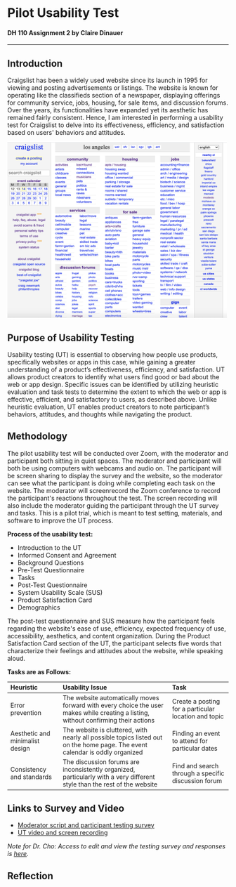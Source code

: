 # Pilot Usability Test 
#### DH 110 Assignment 2 by Claire Dinauer

--------

## Introduction 

Craigslist has been a widely used website since its launch in 1995 for viewing and posting advertisements or listings. The website is known for operating like the classifieds section of a newspaper, displaying offerings for community service, jobs, housing, for sale items, and discussion forums. Over the years, its functionalities have expanded yet its aesthetic has remained fairly consistent. Hence, I am interested in performing a usability test for Craigslist to delve into its effectiveness, efficiency, and satisfaction based on users' behaviors and attitudes. 

<img src="craigslistnewhome.png" width="500" height="400"/>

## Purpose of Usability Testing

Usability testing (UT) is essential to observing how people use products, specifically websites or apps in this case, while gaining a greater understanding of a product’s effectiveness, efficiency, and satisfaction. UT allows product creators to identify what users find good or bad about the web or app design. Specific issues can be identified by utilizing heuristic evaluation and task tests to determine the extent to which the web or app is effective, efficient, and satisfactory to users, as described above. Unlike heuristic evaluation, UT enables product creators to note participant’s behaviors, attitudes, and thoughts while navigating the product.

## Methodology

The pilot usability test will be conducted over Zoom, with the moderator and participant both sitting in quiet spaces. The moderator and participant will both be using computers with webcams and audio on. The participant will be screen sharing to display the survey and the website, so the moderator can see what the participant is doing while completing each task on the website. The moderator will screenrecord the Zoom conference to record the participant's reactions throughout the test. The screen recording will also include the moderator guiding the participant through the UT survey and tasks. This is a pilot trial, which is meant to test setting, materials, and software to improve the UT process. 

**Process of the usability test:**
* Introduction to the UT
* Informed Consent and Agreement
* Background Questions
* Pre-Test Questionnaire
* Tasks 
* Post-Test Questionnaire
* System Usability Scale (SUS)
* Product Satisfaction Card
* Demographics

The post-test questionnaire and SUS measure how the participant feels regarding the website's ease of use, efficiency, expected frequency of use, accessibility, aesthetics, and content organization. During the Product Satisfaction Card section of the UT, the participant selects five words that characterize their feelings and attitudes about the website, while speaking aloud.

**Tasks are as Follows:**

Heuristic | Usability Issue  | Task  |
:--- | :--- | :--- |
Error prevention  | The website automatically moves forward with every choice the user makes while creating a listing, without confirming their actions  | Create a posting for a particular location and topic | 
Aesthetic and minimalist design  | The website is cluttered, with nearly all possible topics listed out on the home page. The event calendar is oddly organized   | Finding an event to attend for particular dates |
Consistency and standards  | The discussion forums are inconsistently organized, particularly with a very different style than the rest of the website | Find and search through a specific discussion forum |


## Links to Survey and Video
* [Moderator script and participant testing survey](https://forms.gle/ykcCgg37MaNEwaaPA) 
* [UT video and screen recording](https://drive.google.com/file/d/1XyIuLdEvbv8lesRAxNG4715Ekk8i5RSX/view?usp=sharing)

*Note for Dr. Cho: Access to edit and view the testing survey and responses is [here](https://docs.google.com/forms/d/1hBe1Mmp4fsfxIqDMuVbNi2WNbXbaHeIOO-kFogxCavU/edit?usp=sharing).*

## Reflection 

